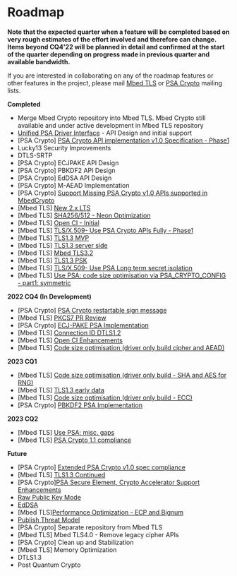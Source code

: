 # Roadmap

**Note that the expected quarter when a feature will be completed based on very rough estimates of the effort involved and therefore can change. Items beyond CQ4'22 will be planned in detail and confirmed at the start of the quarter depending on progress made in previous quarter and available bandwidth.**

If you are interested in collaborating on any of the roadmap features or other features in the project, please mail [Mbed TLS](https://lists.trustedfirmware.org/mailman/listinfo/mbed-tls) or [PSA Crypto](https://lists.trustedfirmware.org/mailman/listinfo/psa-crypto) mailing lists.

**Completed**

* Merge Mbed Crypto repository into Mbed TLS. Mbed Crypto still available and under active development in Mbed TLS repository
* [Unified PSA Driver Interface](https://github.com/orgs/ARMmbed/projects/18#column-15836331) - API Design and initial support
* [PSA Crypto] [PSA Crypto API implementation v1.0 Specification - Phase1](https://github.com/orgs/ARMmbed/projects/18#column-15836285)
* Lucky13 Security Improvements 
* DTLS-SRTP 
* [PSA Crypto]​ ECJPAKE API Design  ​
* [PSA Crypto]​ PBKDF2 API  Design 
* [PSA Crypto]​ EdDSA API  Design 
* [PSA Crypto]​ M-AEAD Implementation
* [PSA Crypto] [Support Missing PSA Crypto v1.0 APIs supported in MbedCrypto](https://github.com/orgs/ARMmbed/projects/18#column-15836299)
* [Mbed TLS] [New 2.x LTS](https://github.com/orgs/ARMmbed/projects/18#column-15836286)
* [Mbed TLS] [​SHA256/512 - Neon Optimization](https://github.com/orgs/ARMmbed/projects/18#column-16274498)
* [Mbed TLS] [Open CI - Initial](https://ci.trustedfirmware.org/view/Mbed-TLS/)
* [Mbed TLS] [TLS/X.509​ - Use PSA Crypto APIs Fully​ - Phase1](https://github.com/orgs/ARMmbed/projects/18#column-15836318)
* [Mbed TLS] [TLS1.3 MVP](https://github.com/orgs/ARMmbed/projects/18#column-15836288)
* [Mbed TLS] [TLS1.3 server side](https://github.com/orgs/Mbed-TLS/projects/1#column-17950131)
* [Mbed TLS] [Mbed TLS3.2](https://github.com/orgs/Mbed-TLS/projects/1#column-18338314)
* [Mbed TLS] [TLS1.3 PSK](https://github.com/orgs/Mbed-TLS/projects/1#column-17950145)
* [Mbed TLS] [TLS/X.509​ - Use PSA Long term secret isolation](https://github.com/orgs/Mbed-TLS/projects/1#column-183383222)
* [Mbed TLS] [Use PSA: code size optimisation via PSA_CRYPTO_CONFIG - part1: symmetric](https://github.com/orgs/Mbed-TLS/projects/1#column-18883163)

**2022 CQ4 (In Development)**
* [PSA Crypto] [PSA Crypto restartable sign message](https://github.com/orgs/Mbed-TLS/projects/1#column-18883250)
* [Mbed TLS] [PKCS7 PR Review](https://github.com/orgs/Mbed-TLS/projects/1#column-17950135)
* [PSA Crypto] [ECJ-PAKE PSA Implementation](https://github.com/orgs/Mbed-TLS/projects/1#column-18883296)
* [Mbed TLS] [Connection ID DTLS1.2](https://github.com/Mbed-TLS/mbedtls/pull/6264)
* [Mbed TLS] [Open CI Enhancements](https://ci.trustedfirmware.org/view/Mbed-TLS) 
* [Mbed TLS] [Code size optimisation (driver only build cipher and AEAD)](https://github.com/orgs/Mbed-TLS/projects/1#column-19075367)

**2023 CQ1**
 * [Mbed TLS] [Code size optimisation (driver only build - SHA and AES for RNG)](https://github.com/orgs/Mbed-TLS/projects/1#column-18986128)
 * [Mbed TLS] [TLS1.3 early data](https://github.com/orgs/Mbed-TLS/projects/1#column-18972084) 
 * [Mbed TLS] [Code size optimisation (driver only build - ECC)](https://github.com/orgs/Mbed-TLS/projects/1#column-18986128)
 * [PSA Crypto] [PBKDF2 PSA Implementation](https://github.com/orgs/Mbed-TLS/projects/1#column-18986190)

**2023 CQ2**
* [Mbed TLS] [Use PSA: misc. gaps](https://github.com/orgs/Mbed-TLS/projects/1#column-18337954)
* [Mbed TLS] [PSA Crypto 1.1 compliance](https://github.com/orgs/Mbed-TLS/projects/1#column-18732191)
  
**Future**
 * [PSA Crypto] [Extended PSA Crypto v1.0 spec compliance](https://github.com/orgs/Mbed-TLS/projects/1#column-17950134)
 * [Mbed TLS] [TLS1.3 Continued](https://github.com/orgs/Mbed-TLS/projects/1#column-17950144)
 * [PSA Crypto][PSA Secure Element, Crypto Accelerator Support Enhancements](https://github.com/orgs/Mbed-TLS/projects/1#column-17950148)
 * [Raw Public Key Mode](https://github.com/ARMmbed/mbedtls/pull/336)
 * [EdDSA](https://github.com/orgs/Mbed-TLS/projects/1#column-17950143)
 * [Mbed TLS][Performance Optimization - ECP and Bignum](https://github.com/orgs/Mbed-TLS/projects/1#column-17950164)
 * [Publish Threat Model](https://github.com/orgs/ARMmbed/projects/18#column-15836340)
 * [PSA Crypto] Separate repository from Mbed TLS 
 * [Mbed TLS] Mbed TLS4.0 - Remove legacy cipher APIs​
 * [PSA Crypto] Clean up and Stabilization 
 * [Mbed TLS] Memory Optimization
 * DTLS1.3 
 * Post Quantum Crypto